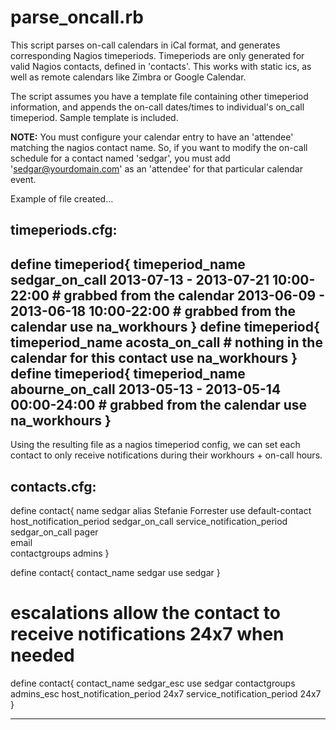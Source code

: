 parse_oncall.rb
===============

This script parses on-call calendars in iCal format, and generates corresponding Nagios timeperiods. Timeperiods are only generated for valid Nagios contacts, defined in 'contacts'. This works with static ics, as well as remote calendars like Zimbra or Google Calendar.

The script assumes you have a template file containing other timeperiod information, and appends the on-call dates/times to individual's on_call timeperiod. Sample template is included.

**NOTE:**
You must configure your calendar entry to have an 'attendee' matching the nagios contact name. So, if you want to modify the on-call schedule for a contact named 'sedgar', you must add 'sedgar@yourdomain.com' as an 'attendee' for that particular calendar event.

Example of file created...

timeperiods.cfg:
--------------------------------------------
define timeperiod{
    timeperiod_name         sedgar_on_call
    2013-07-13 - 2013-07-21  10:00-22:00  # grabbed from the calendar
    2013-06-09 - 2013-06-18  10:00-22:00  # grabbed from the calendar
    use                     na_workhours
}
define timeperiod{
    timeperiod_name         acosta_on_call # nothing in the calendar for this contact
    use                     na_workhours
}
define timeperiod{
    timeperiod_name         abourne_on_call
    2013-05-13 - 2013-05-14  00:00-24:00   # grabbed from the calendar
    use                     na_workhours
}
--------------------------------------------

Using the resulting file as a nagios timeperiod config, we can set each contact to only receive notifications during their workhours + on-call hours.

contacts.cfg:
--------------------------------------------
define contact{
        name                            sedgar
        alias                           Stefanie Forrester
        use                             default-contact
        host_notification_period        sedgar_on_call
        service_notification_period     sedgar_on_call
        pager                           
        email                           
        contactgroups                   admins
        }

define contact{
        contact_name                    sedgar
        use                             sedgar
        }

# escalations allow the contact to receive notifications 24x7 when needed
define contact{
        contact_name                    sedgar_esc
        use                             sedgar
        contactgroups                   admins_esc
        host_notification_period        24x7
        service_notification_period     24x7
        }

--------------------------------------------


